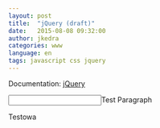```yaml
---
layout: post
title:  "jQuery (draft)"
date:   2015-08-08 09:32:00
author: jkedra
categories: www
language: en
tags: javascript css jquery
---
```


Documentation: [jQuery]

<p id="test"><input type="text"><span>Test Paragraph</span></input></p>
<p class="testowa">Testowa</p>

<script>
 $("p#test").on("blur", function() {
    var elem = $(this);
    elem.hide("fast");
    elem.show("slow");
    console.log("event.focus");
 });

 $("p.testowa").hide("fast");
 $("p.testowa").show("slow");

 $
</script>

[ltw]:         https://developer.mozilla.org/en-US/Learn
[js-basics]:   https://developer.mozilla.org/en-US/Learn/Getting_started_with_the_web/JavaScript_basics
[jquery]:      https://jquery.com/
[jql]:         http://learn.jquery.com/
[jinja]:       http://jinja.pocoo.org/
[jekyll]:      http://jekyllrb.com
[jekyll-gh]:   https://github.com/jekyll/jekyll
[jekyll-help]: https://github.com/jekyll/jekyll-help
[liquid]:      http://liquidmarkup.org/
[textile]:     http://redcloth.org/textile
[md]:          http://daringfireball.net/projects/markdown/
[sass]:        http://sass-lang.com/guide
[sassref]:     http://sass-lang.com/documentation/file.SASS_REFERENCE.html
